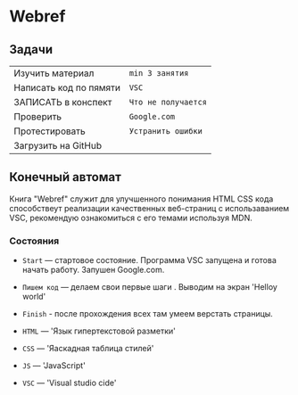 # Webref

## Задачи

|                        |                     |
|------------------------|:--------------------|
| Изучить материал       | `min 3 занятия `    |
| Написать код по пямяти | `VSC`               |
| ЗАПИСАТЬ в конспект    | `Что не получается` |
| Проверить              | `Google.com`        |
| Протестировать         | `Устранить ошибки`  |
| Загрузить на GitHub    |                     |

## Конечный автомат

Книга "Webref" служит для улучшенного понимания HTML CSS кода способствеут реализации качественных веб-страниц с использаванием VSC, рекомендую ознакомиться с его темами используя MDN.

### Состояния

* `Start` — стартовое состояние. Программа VSC запущена и готова начать работу. Запушен Google.com.


* `Пишем код` — делаем свои первые шаги . Выводим на экран 'Helloy world'

* `Finish` - после прохождения всех там умеем верстать страницы.



* `HTML` — 'Язык гипертекстовой разметки'

* `CSS` — 'Яаскадная таблица стилей'

* `JS` — 'JavaScript'

* `VSC` —  'Visual studio cide'
